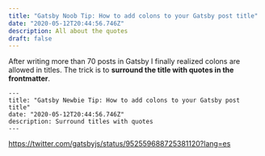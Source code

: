 ```yaml
---
title: "Gatsby Noob Tip: How to add colons to your Gatsby post title"
date: "2020-05-12T20:44:56.746Z"
description: All about the quotes
draft: false
---
```


After writing more than 70 posts in Gatsby I finally realized colons are allowed in titles. The trick is to **surround the title with quotes in the frontmatter**.

```
---
title: "Gatsby Newbie Tip: How to add colons to your Gatsby post title"
date: "2020-05-12T20:44:56.746Z"
description: Surround titles with quotes
---
```

https://twitter.com/gatsbyjs/status/952559688725381120?lang=es
